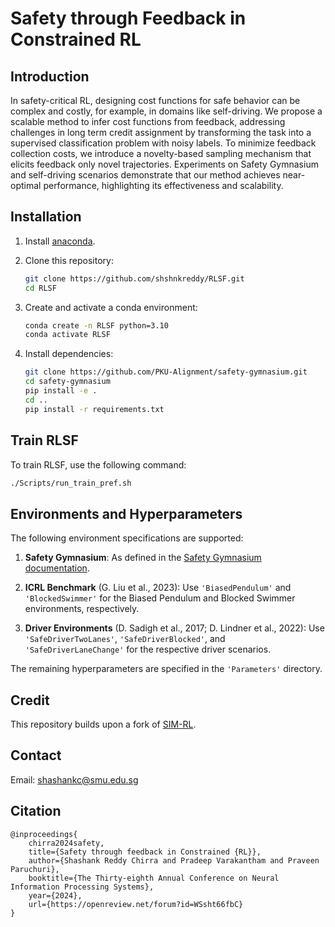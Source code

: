 # Safety through Feedback in Constrained RL  

## Introduction  
In safety-critical RL, designing cost functions for safe behavior can be complex and costly, for example, in domains like self-driving. We propose a scalable method to infer cost functions from feedback, addressing challenges in long term credit assignment by transforming the task into a supervised classification problem with noisy labels. To minimize feedback collection costs, we introduce a novelty-based sampling mechanism that elicits feedback only novel trajectories. Experiments on Safety Gymnasium and self-driving scenarios demonstrate that our method achieves near-optimal performance, highlighting its effectiveness and scalability.  

## Installation  
1. Install [anaconda](https://docs.conda.io/projects/conda/en/latest/user-guide/install/).  

2. Clone this repository:  
    ```bash  
    git clone https://github.com/shshnkreddy/RLSF.git  
    cd RLSF  
    ```  

3. Create and activate a conda environment:  
    ```bash  
    conda create -n RLSF python=3.10  
    conda activate RLSF  
    ```  

4. Install dependencies:  
    ```bash  
    git clone https://github.com/PKU-Alignment/safety-gymnasium.git  
    cd safety-gymnasium  
    pip install -e .  
    cd ..  
    pip install -r requirements.txt  
    ```  

## Train RLSF  
To train RLSF, use the following command:  
```bash  
./Scripts/run_train_pref.sh  
```  

## Environments and Hyperparameters  
The following environment specifications are supported:  

1. **Safety Gymnasium**: As defined in the [Safety Gymnasium documentation](https://www.safety-gymnasium.com/en/latest/).  

2. **ICRL Benchmark** (G. Liu et al., 2023): Use `'BiasedPendulum'` and `'BlockedSwimmer'` for the Biased Pendulum and Blocked Swimmer environments, respectively.  

3. **Driver Environments** (D. Sadigh et al., 2017; D. Lindner et al., 2022): Use `'SafeDriverTwoLanes'`, `'SafeDriverBlocked'`, and `'SafeDriverLaneChange'` for the respective driver scenarios.  

The remaining hyperparameters are specified in the `'Parameters'` directory.  

## Credit  
This repository builds upon a fork of [SIM-RL](https://github.com/hmhuy0/SIM-RL.git).  

## Contact  
Email: shashankc@smu.edu.sg  

## Citation  
```  
@inproceedings{  
    chirra2024safety,  
    title={Safety through feedback in Constrained {RL}},  
    author={Shashank Reddy Chirra and Pradeep Varakantham and Praveen Paruchuri},  
    booktitle={The Thirty-eighth Annual Conference on Neural Information Processing Systems},  
    year={2024},  
    url={https://openreview.net/forum?id=WSsht66fbC}  
}  
```  
